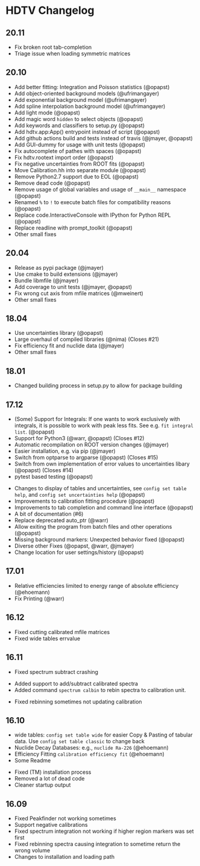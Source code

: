 # HDTV Changelog

## 20.11
- Fix broken root tab-completion
- Triage issue when loading symmetric matrices

## 20.10
- Add better fitting: Integration and Poisson statistics (@opapst)
- Add object-oriented background models (@ufrimangayer)
- Add exponential background model (@ufrimangayer)
- Add spline interpolation background model (@ufrimangayer)
- Add light mode (@opapst)
- Add magic word `hidden` to select objects (@opapst)
- Add keywords and classifiers to setup.py (@opapst)
- Add hdtv.app:App() entrypoint instead of script (@opapst)
- Add github actions build and tests instead of travis (@jmayer, @opapst)
- Add GUI-dummy for usage with unit tests (@opapst)
- Fix autocomplete of pathes with spaces (@opapst)
- Fix hdtv.rootext import order (@opapst)
- Fix negative uncertainties from ROOT fits (@opapst)
- Move Calibration.hh into separate module (@opapst)
- Remove Python2.7 support due to EOL (@opapst)
- Remove dead code (@opapst)
- Remove usage of global variables and usage of `__main__` namespace (@opapst)
- Renamed `%` to `!` to execute batch files for compatibility reasons (@opapst)
- Replace code.InteractiveConsole with IPython for Python REPL (@opapst)
- Replace readline with prompt_toolkit (@opapst)
- Other small fixes

## 20.04
- Release as pypi package (@jmayer)
- Use cmake to build extensions (@jmayer)
- Bundle libmfile (@jmayer)
- Add coverage to unit tests (@jmayer, @opapst)
- Fix wrong cut axis from mfile matrices (@mweinert)
- Other small fixes

## 18.04
- Use uncertainties library (@opapst)
- Large overhaul of compiled libraries (@nima) (Closes #21)
- Fix efficiency fit and nuclide data (@jmayer)
- Other small fixes

## 18.01
- Changed building process in setup.py to allow for package building

## 17.12
+ (Some) Support for Integrals: If one wants to work exclusively with integrals, it is possible to work with peak less fits. See e.g. `fit integral list`. (@opapst)
+ Support for Python3 (@warr, @opapst) (Closes #12)
+ Automatic recompilation on ROOT version changes (@jmayer)
+ Easier installation, e.g. via pip (@jmayer)
+ Switch from optparse to argparse (@opapst) (Closes #15)
+ Switch from own implementation of error values to uncertainties libary (@opapst) (Closes #14)
+ pytest based testing (@opapst)
- Changes to display of tables and uncertainties, see `config set table help`, and `config set uncertainties help` (@opapst)
- Improvements to calibration fitting procedure (@opapst)
- Improvements to tab completion and command line interface (@opapst)
- A bit of documentation (#6)
- Replace deprecated auto_ptr (@warr)
- Allow exiting the program from batch files and other operations (@opapst)
- Missing background markers: Unexpected behavior fixed (@opapst)
- Diverse other Fixes (@opapst, @warr, @jmayer)
- Change location for user settings/history (@opapst)

## 17.01
+ Relative efficiencies limited to energy range of absolute efficiency (@ehoemann)
+ Fix Printing (@warr)

## 16.12
+ Fixed cutting calibrated mfile matrices
+ Fixed wide tables errvalue

## 16.11
- Fixed spectrum subtract crashing
+ Added support to add/subtract calibrated spectra
+ Added command `spectrum calbin` to rebin spectra to calibration unit.
- Fixed rebinning sometimes not updating calibration

## 16.10
+ wide tables: `config set table wide` for easier Copy & Pasting of tabular data. Use `config set table classic` to change back
+ Nuclide Decay Databases: e.g., `nuclide Ra-226` (@ehoemann)
+ Efficiency Fitting `calibration efficiency fit` (@ehoemann)
+ Some Readme
- Fixed (TM) installation process
- Removed a lot of dead code
- Cleaner startup output

## 16.09
- Fixed Peakfinder not working sometimes
- Support negative calibrations
- Fixed spectrum integration not working if higher region markers was set first
- Fixed rebinning spectra causing integration to sometime return the wrong volume
- Changes to installation and loading path
